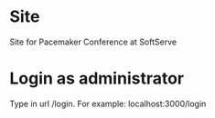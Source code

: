 # Site
Site for Pacemaker Conference at SoftServe

# Login as administrator
Type in url /login. For example: localhost:3000/login 
